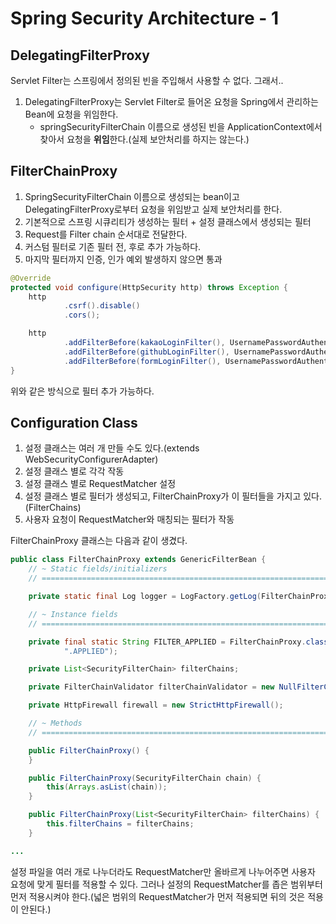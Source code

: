 # Spring Security Architecture - 1

## DelegatingFilterProxy

Servlet Filter는 스프링에서 정의된 빈을 주입해서 사용할 수 없다. 그래서..

1. DelegatingFilterProxy는 Servlet Filter로 들어온 요청을 Spring에서 관리하는 Bean에 요청을 위임한다.
    - springSecurityFilterChain 이름으로 생성된 빈을 ApplicationContext에서 찾아서 요청을 **위임**한다.(실제 보안처리를 하지는 않는다.)

## FilterChainProxy

1. SpringSecurityFilterChain 이름으로 생성되는 bean이고 DelegatingFilterProxy로부터 요청을 위임받고 실제 보안처리를 한다.
2. 기본적으로 스프링 시큐리티가 생성하는 필터 + 설정 클래스에서 생성되는 필터
3. Request를 Filter chain 순서대로 전달한다.
4. 커스텀 필터로 기존 필터 전, 후로 추가 가능하다.
5. 마지막 필터까지 인증, 인가 예외 발생하지 않으면 통과

```java
@Override
protected void configure(HttpSecurity http) throws Exception {
    http
            .csrf().disable()
            .cors();

    http
            .addFilterBefore(kakaoLoginFilter(), UsernamePasswordAuthenticationFilter.class)
            .addFilterBefore(githubLoginFilter(), UsernamePasswordAuthenticationFilter.class)
            .addFilterBefore(formLoginFilter(), UsernamePasswordAuthenticationFilter.class);
}
```

위와 같은 방식으로 필터 추가 가능하다.

## Configuration Class

1. 설정 클래스는 여러 개 만들 수도 있다.(extends WebSecurityConfigurerAdapter)
2. 설정 클래스 별로 각각 작동
3. 설정 클래스 별로 RequestMatcher 설정
4. 설정 클래스 별로 필터가 생성되고, FilterChainProxy가 이 필터들을 가지고 있다.(FilterChains)
5. 사용자 요청이 RequestMatcher와 매칭되는 필터가 작동

FilterChainProxy 클래스는 다음과 같이 생겼다.

```java
public class FilterChainProxy extends GenericFilterBean {
    // ~ Static fields/initializers
    // =====================================================================================

    private static final Log logger = LogFactory.getLog(FilterChainProxy.class);

    // ~ Instance fields
    // ================================================================================================

    private final static String FILTER_APPLIED = FilterChainProxy.class.getName().concat(
            ".APPLIED");

    private List<SecurityFilterChain> filterChains;

    private FilterChainValidator filterChainValidator = new NullFilterChainValidator();

    private HttpFirewall firewall = new StrictHttpFirewall();

    // ~ Methods
    // ========================================================================================================

    public FilterChainProxy() {
    }

    public FilterChainProxy(SecurityFilterChain chain) {
        this(Arrays.asList(chain));
    }

    public FilterChainProxy(List<SecurityFilterChain> filterChains) {
        this.filterChains = filterChains;
    }

...
```

설정 파일을 여러 개로 나누더라도 RequestMatcher만 올바르게 나누어주면 사용자 요청에 맞게 필터를 적용할 수 있다. 그러나 설정의 RequestMatcher를 좁은 범위부터 먼저 적용시켜야 한다.(넓은 범위의 RequestMatcher가 먼저 적용되면 뒤의 것은 적용이 안된다.)
